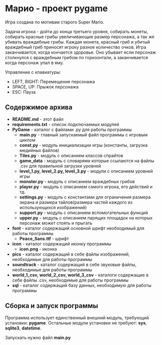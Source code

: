 # Марио - проект pygame

Игра создана по мотивам старого Super Mario.

Задача игрока - дойти до конца третьего уровня, собирать монеты, собирать красные грибы увеличивающие размер персонажа, а так же убивать враждебные грибы.
Каждая монета, красный гриб и убитый враждебный гриб приносят игроку разное количество очков.
Игра заканчивается, когда кончается здоровье. Оно убывает если персонаж столкнулся с враждебным грибом по горизонтали, а заканчивается когда 
персонаж упал в яму.

Управление с клавиатуры:
- LEFT, RIGHT: Перемещение персонажа
- SPACE, UP: Прыжок персонажа
- ESC: Пауза

## Содержимое архива

- **README.md** - этот файл
- **requirements.txt** - список подключаемых модулей
- **PyGame** - каталог с файлами .py для работы программы
    - **main.py** - главный запускаемый файл программы с игровым циклом
    - **const.py** - модуль инициализации игры (константы, загрузка медийных файлов)
    - **Tiles.py** - модуль с описанием классов спрайтов
    - **game_data** - модуль с словарями которые ссылаются на файлы .csv для правильной загрузки уровней
    - **level_1.py, level_2.py, level_3.py** - модули с описанием уровней игры
    - **monster.py** - модуль с описанием враждебных грибов
    - **player.py** - модуль с описанием самого игрока, его действий и тд.
    - **settings.py** - модуль с константами для ограничения размера экрана и размера тайлов(размера частей каждого из использующихся изображений)
    - **support.py** - модуль с описанием вспомогательных функций
    - **upper.py** -  модуль с описанием парящих площадок на которых персонаж может стоять и прыгать
- **font** - каталог содержащий основной шрифт необходимый для работы программы
    - **Peace_Sans.ttf** - шрифт
- **icon** - каталог содержащий иконку программы
    - **icon.png** - иконка
- **pics** - каталог содержащий в себе файлы изображений, необходимые для работы программы
- **soundtrack** - каталог содержащий в себе звуковые файлы, необходимые для работы программы
- **world_1_csv, world_2_csv, world_3_csv** - каталоги содержащие в себе файлы .csv, необходимые для работы программы
- **sql** - каталог содержащий базу данных, необходимую для работы программы

## Сборка и запуск программы

Программа использует единственный внешний модуль, требующий установки: **pygame**.
Остальные модули установки не требуют: **sys**, **sqlite3**, **datetime**.

Запускать нужно файл **main.py**
